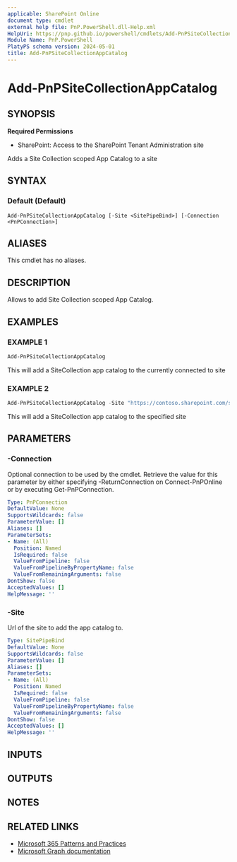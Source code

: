 ```yaml
---
applicable: SharePoint Online
document type: cmdlet
external help file: PnP.PowerShell.dll-Help.xml
HelpUri: https://pnp.github.io/powershell/cmdlets/Add-PnPSiteCollectionAppCatalog.html
Module Name: PnP.PowerShell
PlatyPS schema version: 2024-05-01
title: Add-PnPSiteCollectionAppCatalog
---
```


# Add-PnPSiteCollectionAppCatalog

## SYNOPSIS

**Required Permissions**

* SharePoint: Access to the SharePoint Tenant Administration site

Adds a Site Collection scoped App Catalog to a site

## SYNTAX

### Default (Default)

```
Add-PnPSiteCollectionAppCatalog [-Site <SitePipeBind>] [-Connection <PnPConnection>]
```

## ALIASES

This cmdlet has no aliases.

## DESCRIPTION

Allows to add Site Collection scoped App Catalog.

## EXAMPLES

### EXAMPLE 1

```powershell
Add-PnPSiteCollectionAppCatalog
```

This will add a SiteCollection app catalog to the currently connected to site

### EXAMPLE 2

```powershell
Add-PnPSiteCollectionAppCatalog -Site "https://contoso.sharepoint.com/sites/FinanceTeamsite"
```

This will add a SiteCollection app catalog to the specified site

## PARAMETERS

### -Connection

Optional connection to be used by the cmdlet. Retrieve the value for this parameter by either specifying -ReturnConnection on Connect-PnPOnline or by executing Get-PnPConnection.

```yaml
Type: PnPConnection
DefaultValue: None
SupportsWildcards: false
ParameterValue: []
Aliases: []
ParameterSets:
- Name: (All)
  Position: Named
  IsRequired: false
  ValueFromPipeline: false
  ValueFromPipelineByPropertyName: false
  ValueFromRemainingArguments: false
DontShow: false
AcceptedValues: []
HelpMessage: ''
```

### -Site

Url of the site to add the app catalog to.

```yaml
Type: SitePipeBind
DefaultValue: None
SupportsWildcards: false
ParameterValue: []
Aliases: []
ParameterSets:
- Name: (All)
  Position: Named
  IsRequired: false
  ValueFromPipeline: false
  ValueFromPipelineByPropertyName: false
  ValueFromRemainingArguments: false
DontShow: false
AcceptedValues: []
HelpMessage: ''
```

## INPUTS

## OUTPUTS

## NOTES

## RELATED LINKS

- [Microsoft 365 Patterns and Practices](https://aka.ms/m365pnp)
- [Microsoft Graph documentation](https://learn.microsoft.com/sharepoint/dev/general-development/site-collection-app-catalog#configure-and-manage-site-collection-app-catalogs)
